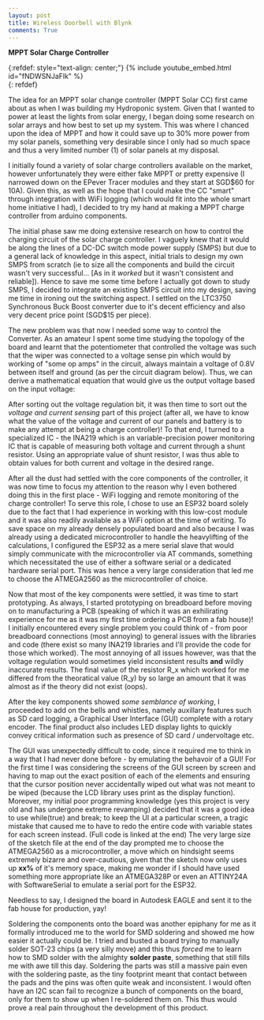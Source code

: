 ```yaml
---
layout: post
title: Wireless Doorbell with Blynk
comments: True
---
```


**MPPT Solar Charge Controller**

{:refdef: style="text-align: center;"}
{% include youtube_embed.html id="fNDWSNJaFlk" %}  
{: refdef}

The idea for an MPPT solar change controller (MPPT Solar CC) first came about as when I was building my Hydroponic system. Given that I wanted to power at least the lights from solar energy, I began doing some research on solar arrays and how best to set up my system. This was where I chanced upon the idea of MPPT and how it could save up to 30% more power from my solar panels, something very desirable since I only had so much space and thus a very limited number (1) of solar panels at my disposal. 

<!-- <insert image of solar panel -->

I initially found a variety of solar charge controllers available on the market, however unfortunately they were either fake MPPT or pretty expensive (I narrowed down on the EPever Tracer modules and they start at SGD$60 for 10A). Given this, as well as the hope that I could make the CC "smart" through integration with WiFi logging (which would fit into the whole smart home initiative I had), I decided to try my hand at making a MPPT charge controller from arduino components. 

The initial phase saw me doing extensive research on how to control the charging circuit of the solar charge controller. I vaguely knew that it would be along the lines of a DC-DC switch mode power supply (SMPS) but due to a general lack of knowledge in this aspect, initial trials to design my own SMPS from scratch (ie to size all the components and build the circuit wasn't very successful... [As in it _worked_ but it wasn't consistent and reliable]). Hence to save me some time before I actually got down to study SMPS, I decided to integrate an existing SMPS circuit into my design, saving me time in ironing out the switching aspect. I settled on the LTC3750 Synchronous Buck Boost converter due to it's decent efficiency and also very decent price point (SGD$15 per piece). 

The new problem was that now I needed some way to control the Converter. As an amateur I spent some time studying the topology of the board and learnt that the potentiometer that controlled the voltage was such that the wiper was connected to a voltage sense pin which would by working of "some op amps" in the circuit, always maintain a voltage of 0.8V between itself and ground (as per the circuit diagram below). Thus, we can derive a mathematical equation that would give us the output voltage based on the input voltage:

<!-- Mathy stuff goes here lmao -->

After sorting out the voltage regulation bit, it was then time to sort out the _voltage and current sensing_ part of this project (after all, we have to know what the value of the voltage and current of our panels and battery is to make any attempt at being a charge controller)! To that end, I turned to a specialized IC - the INA219 which is an variable-precision power monitoring IC that is capable of measuring both voltage and current through a shunt resistor. Using an appropriate value of shunt resistor, I was thus able to obtain values for both current and voltage in the desired range. 

<!-- More math goes here lmao -->

After all the dust had settled with the core components of the controller, it was now time to focus my attention to the reason why I even bothered doing this in the first place - WiFi logging and remote monitoring of the charge controller! To serve this role, I chose to use an ESP32 board solely due to the fact that I had experience in working with this low-cost module and it was also readily available as a WiFi option at the time of writing. To save space on my already densely populated board and also because I was already using a dedicated microcontroller to handle the heavylifting of the calculations, I configured the ESP32 as a mere serial slave that would simply communicate with the microcontroller via AT commands, something which necessitated the use of either a software serial or a dedicated hardware serial port. This was hence a very large consideration that led me to choose the ATMEGA2560 as the microcontroller of choice. 

Now that most of the key components were settled, it was time to start prototyping. As always, I started prototyping on breadboard before moving on to manufacturing a PCB (speaking of which it was an exhilirating experience for me as it was my first time ordering a PCB from a fab house)! I initially encountered every single problem you could think of - from poor breadboard connections (most annoying) to general issues with the libraries and code (there exist so many INA219 libraries and I'll provide the code for those which worked). The most annoying of all issues however, was that the voltage regulation would sometimes yield inconsistent results **and** wildly inaccurate results. The final value of the resistor R_x which worked for me differed from the theoratical value (R_y) by so large an amount that it was almost as if the theory did not exist (oops).

After the key components showed _some semblance of working_, I proceeded to add on the bells and whistles, namely auxillary features such as SD card logging, a Graphical User Interface (GUI) complete with a rotary encoder. The final product also includes LED display lights to quickly convey critical information such as presence of SD card / undervoltage etc. 

The GUI was unexpectedly difficult to code, since it required me to think in a way that I had never done before - by emulating the behavoir of a GUI! For the first time I was considering the screens of the GUI screen by screen and having to map out the exact position of each of the elements and ensuring that the cursor position never accidentally wiped out what was not meant to be wiped (because the LCD library uses print as the display function). Moreover, my initial poor programming knowledge (yes this project is very old and has undergone extreme revamping) decided that it was a good idea to use while(true) and break; to keep the UI at a particular screen, a tragic mistake that caused me to have to redo the entire code with variable states for each screen instead. (Full code is linked at the end)
The very large size of the sketch file at the end of the day prompted me to choose the ATMEGA2560 as a microcontroller, a move which on hindsight seems extremely bizarre and over-cautious, given that the sketch now only uses up **xx%** of it's memory space, making me wonder if I should have used something more appropriate like an ATMEGA328P or even an ATTINY24A with SoftwareSerial to emulate a serial port for the ESP32.

Needless to say, I designed the board in Autodesk EAGLE and sent it to the fab house for production, yay!

Soldering the components onto the board was another epiphany for me as it formally introduced me to the world for SMD soldering and showed me how easier it actually could be. I tried and busted a board trying to manually solder SOT-23 chips (a very silly move) and this thus _forced_ me to learn how to SMD solder with the almighty **solder paste**, something that still fills me with awe till this day. Soldering the parts was still a massive pain even with the soldering paste, as the tiny footprint meant that contact between the pads and the pins was often quite weak and inconsistent. I would often have an I2C scan fail to recognize a bunch of components on the board, only for them to show up when I re-soldered them on. This thus would prove a real pain throughout the development of this product. 



